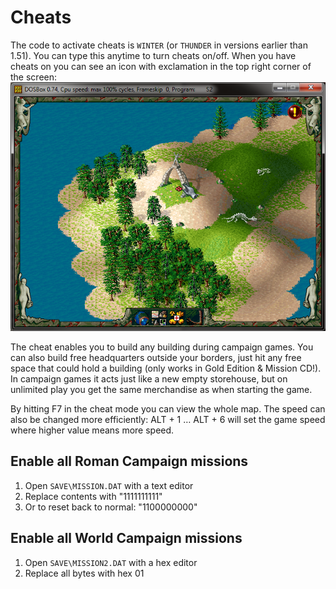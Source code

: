 # Cheats

The code to activate cheats is `WINTER` (or `THUNDER` in versions earlier than 1.51). You can type this anytime to turn cheats on/off. When you have cheats on you can see an icon with exclamation in the top right corner of the screen:
![Image](../Images/DEMO_Thunder_Cheat.png)

The cheat enables you to build any building during campaign games. You can also build free headquarters outside your borders, just hit any free space that could hold a building (only works in Gold Edition & Mission CD!). In campaign games it acts just like a new empty storehouse, but on unlimited play you get the same merchandise as when starting the game.

By hitting F7 in the cheat mode you can view the whole map. The speed can also be changed more efficiently: ALT + 1 … ALT + 6 will set the game speed where higher value means more speed.

## Enable all Roman Campaign missions


1. Open `SAVE\MISSION.DAT` with a text editor
2. Replace contents with "1111111111"
3. Or to reset back to normal: "1100000000"

## Enable all World Campaign missions

1. Open `SAVE\MISSION2.DAT` with a hex editor
2. Replace all bytes with hex 01
